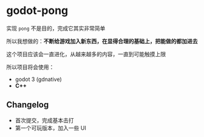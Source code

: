 # godot-pong

实现 `pong` 不是目的，完成它其实非常简单

所以我想做的：**不断给游戏加入新东西，在显得合理的基础上，把能做的都加进去**

这个项目应该会一直进化，从越来越多的内容，一直到可能触摸上限

所以项目将会使用：

- godot 3 (gdnative)
- **C++**

## Changelog

- 首次提交，完成基本击打
- 第一个可玩版本，加入一些 UI
